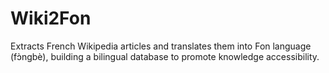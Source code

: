 # Wiki2Fon
Extracts French Wikipedia articles and translates them into Fon language (fɔ̀ngbè), building a bilingual database to promote knowledge accessibility.
